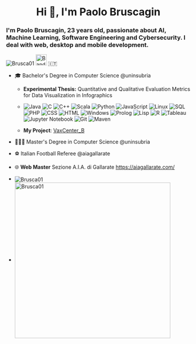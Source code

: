 <h1  align="center">Hi 👋, I'm Paolo Bruscagin
<h3  align="left">I'm Paolo Bruscagin, 23 years old, passionate about AI, Machine Learning, Software Engineering and Cybersecurity. I deal with web, desktop and mobile development.</h3>

<p  align="left">  <img  src="https://komarev.com/ghpvc/?username=Brusca01"  alt="Brusca01"  /> <img src="https://upload.wikimedia.org/wikipedia/en/thumb/0/03/Flag_of_Italy.svg/1200px-Flag_of_Italy.svg.png" alt="Bandiera italiana" width="30"/> 🇮🇹 </p> 


- 🎓 Bachelor's Degree in Computer Science @uninsubria
  - **Experimental Thesis:** Quantitative and Qualitative Evaluation Metrics for Data Visualization in Infographics
  - ![Java](https://img.shields.io/badge/Code-Java-informational?style=flat&logo=java&color=007396)
![C](https://img.shields.io/badge/Code-C-informational?style=flat&logo=c&color=A8B400)
![C++](https://img.shields.io/badge/Code-C++-informational?style=flat&logo=cplusplus&color=00599C)
![Scala](https://img.shields.io/badge/Code-Scala-informational?style=flat&logo=scala&color=DC322F)
![Python](https://img.shields.io/badge/Code-Python-informational?style=flat&logo=python&color=3776AB)
![JavaScript](https://img.shields.io/badge/Code-JavaScript-informational?style=flat&logo=javascript&color=F7DF1E)
![Linux](https://img.shields.io/badge/System-Linux-informational?style=flat&logo=linux&color=FCC624)
![SQL](https://img.shields.io/badge/Code-SQL-informational?style=flat&logo=sqlite&color=003B57)
![PHP](https://img.shields.io/badge/Code-PHP-informational?style=flat&logo=php&color=777BB4)
![CSS](https://img.shields.io/badge/Code-CSS-informational?style=flat&logo=css3&color=1572B6)
![HTML](https://img.shields.io/badge/Code-HTML-informational?style=flat&logo=html5&color=E34F26)
![Windows](https://img.shields.io/badge/OS-Windows-informational?style=flat&logo=windows&color=0078D6)
![Prolog](https://img.shields.io/badge/Code-Prolog-informational?style=flat&logo=prolog&color=8C1F1F)
![Lisp](https://img.shields.io/badge/Code-Lisp-informational?style=flat&logo=lisp&color=3FB68B)
![R](https://img.shields.io/badge/Code-R-informational?style=flat&logo=r&color=276DC3)
![Tableau](https://img.shields.io/badge/Tool-Tableau-informational?style=flat&logo=tableau&color=E97627)
![Jupyter Notebook](https://img.shields.io/badge/Tool-Jupyter%20Notebook-informational?style=flat&logo=jupyter&color=F37626)
![Git](https://img.shields.io/badge/Version%20Control-Git-informational?style=flat&logo=git&color=F05032)
![Maven](https://img.shields.io/badge/Build-Maven-informational?style=flat&logo=apachemaven&color=C71A36)

  - **My Project**: [VaxCenter_B](https://github.com/Brusca01/VaxCenter_B)

- 👨🏼‍🎓 Master's Degree in Computer Science @uninsubria
- ⚽ Italian Football Referee @aiagallarate
- 🌐 **Web Master** Sezione A.I.A. di Gallarate https://aiagallarate.com/
  

- <img  align="center"  src="https://github-readme-stats.vercel.app/api/top-langs/?username=Brusca01&layout=compact&hide=html,jupyter%20notebook,css,shaderlab"  alt="Brusca01"/>
- <img  align="center" src="https://github-readme-stats.vercel.app/api?username=Brusca01&show_icons=true" width="425px"  alt="Brusca01"  />




